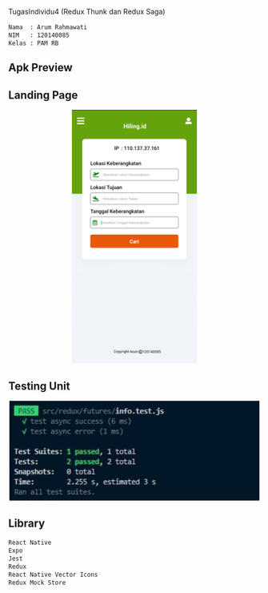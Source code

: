 TugasIndividu4 (Redux Thunk dan Redux Saga)

```
Nama  : Arum Rahmawati
NIM   : 120140085
Kelas : PAM RB 
```

Apk Preview 
---
## Landing Page 
<p align="center">
    <img width="250px" src="./src/assets/Tampilan Home Apk.png">
</p>

## Testing Unit
<p align="center">
    <img width="500px" src="./src/assets/Testing Unit.jpeg">
</p>

## Library
```
React Native
Expo
Jest
Redux
React Native Vector Icons
Redux Mock Store
```

